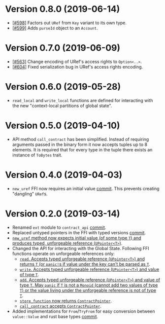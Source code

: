 Version 0.8.0 (2019-06-14)
==========================
* [[#598]](https://github.com/CasperLabs/CasperLabs/pull/598) Factors out `URef` from `Key` variant to its own type.
* [[#599]](https://github.com/CasperLabs/CasperLabs/pull/599) Adds `purseId` object to an `Account`.

Version 0.7.0 (2019-06-09)
==========================
* [[#563]](https://github.com/CasperLabs/CasperLabs/pull/563) Change encoding of URef's access rights to `Option<..>`.
* [[#604]](https://github.com/CasperLabs/CasperLabs/pull/604) Fixed serialization bug in URef's access rights encoding.

Version 0.6.0 (2019-05-28)
==========================
* `read_local` and `write_local` functions are defined for interacting with the new "context-local partitions of global state".

Version 0.5.0 (2019-04-10)
==========================
* API method `call_contract` has been simplified. Instead of requiring arguments passed in the binary form it now accepts tuples up to 8 elements. It is required that for every type in the tuple there exists an instance of `ToBytes` trait.

Version 0.4.0 (2019-04-03)
==========================

* `new_uref` FFI now requires an initial value
  [commit](https://github.com/CasperLabs/CasperLabs/pull/327/commits/58393ada6a41cf9a068125845c83dfc8af961b03).
  This prevents creating "dangling" `URef`s.

Version 0.2.0 (2019-03-14)
==========================

* Renamed `ext` module to `contract_api`
  [commit](https://github.com/CasperLabs/CasperLabs/commit/e158bddc2a9282ad6edcd6561d509514fd0693cd#diff-d140dd56f8d99d4f77fcdb8bc85e1238).
* Replaced untyped pointers in the FFI with typed versions
  [commit](https://github.com/CasperLabs/CasperLabs/blob/dev/execution-engine/common/src/contract_api/pointers.rs).
* [`new_uref` method now expects initial value (of some type `T`) and
  produces typed, unforgeable reference
  (`UPointer<T>`)](https://github.com/CasperLabs/CasperLabs/blob/92c02d23c9f03ab6b816ac37c8581e5929e5da7f/execution-engine/common/src/contract_api/mod.rs#L66).
* Changed the API for interacting with the Global State. Following FFI
  functions operate on unforgeable references only:
  - [`read`. Accepts typed unforgeable reference (`UPointer<T>`) and
    returns `T` (or `panic!`s if value under the key can't be parsed
    as
    `T`](https://github.com/CasperLabs/CasperLabs/blob/92c02d23c9f03ab6b816ac37c8581e5929e5da7f/execution-engine/common/src/contract_api/mod.rs#L15).
  - [`write`. Accepts typed unforgeable reference (`UPointer<T>`) and
    value of type
    `T`](https://github.com/CasperLabs/CasperLabs/blob/92c02d23c9f03ab6b816ac37c8581e5929e5da7f/execution-engine/common/src/contract_api/mod.rs#L34).
  - [`add`. Accepts typed unforgeable reference (`UPointer<T>`) and
    value of type `T`. May `panic` if `T` is not a `Monoid` (cannot
    add two values of type `T`) or the value living under the
    unforgeable reference is not of type
    `T`](https://github.com/CasperLabs/CasperLabs/blob/92c02d23c9f03ab6b816ac37c8581e5929e5da7f/execution-engine/common/src/contract_api/mod.rs#L49).
  - [`store_function` now returns
    `ContractPointer`](https://github.com/CasperLabs/CasperLabs/blob/92c02d23c9f03ab6b816ac37c8581e5929e5da7f/execution-engine/common/src/contract_api/mod.rs#L104).
  - [`call_contract` accepts
    `ContractPointer`](https://github.com/CasperLabs/CasperLabs/blob/92c02d23c9f03ab6b816ac37c8581e5929e5da7f/execution-engine/common/src/contract_api/mod.rs#L182).
* Added implementations for `From`/`TryFrom` for easy conversion
  between `value::Value` and rust base types
  [commit](https://github.com/CasperLabs/CasperLabs/commit/fb7bb153037f43f0bab8ceb5ff6755bae89c453c#diff-056afd53406aa3eedc8f003ae6afd3eaR177).

